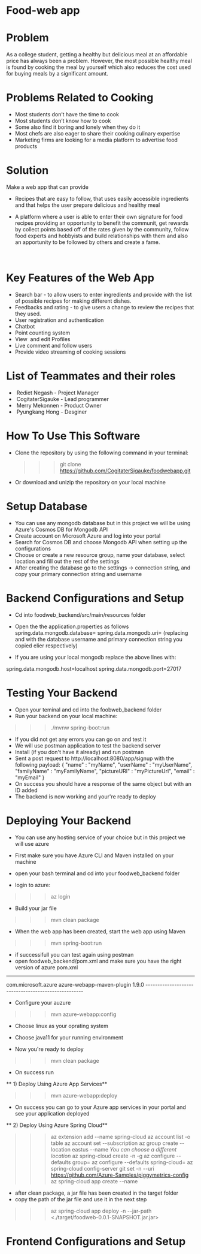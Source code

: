 # Food-web app

# Problem

As a college student, getting a healthy but delicious meal at an affordable price has always been a problem.
However, the most possible healthy meal is found by cooking the meal by yourself which also reduces the cost used for buying meals by a significant amount.

# Problems Related to Cooking

* Most students don’t have the time to cook
* Most students don’t know how to cook
* Some also find it boring and lonely when they do it
* Most chefs are also eager to share their cooking culinary expertise
* Marketing firms are looking for a media platform to advertise food products

# Solution

Make a web app that can provide

* Recipes that are easy to follow, that uses easily accessible ingredients and that helps the user prepare delicious and healthy meal

* A platform where a user is able to enter their own signature for food recipes providing an opportunity to benefit the communit, get rewards by collect points based off of the rates given by the community, follow food experts and hobbyists and build relationships with them and also an apportunity to be followed by others and create a fame.

            
            
# Key Features of the Web App

* Search bar - to allow users to enter ingredients and provide with the list of possible recipes for making different dishes.
* Feedbacks and rating - to give users a change to review the recipes that they used. 
* User registration and authentication 
* Chatbot 
* Point counting system
* View  and edit Profiles
* Live comment and follow users 
* Provide video streaming of cooking sessions 


# List of Teammates and their roles

*  Rediet Negash - Project Manager
*  CogitaterSigauke - Lead programmer
*  Merry Mekonnen - Product Owner
*  Pyungkang Hong - Desginer

# How To Use This Software

* Clone the repository by using the following command in your terminal:
    >>> git clone https://github.com/CogitaterSigauke/foodwebapp.git
* Or download and unizip the repository on your local machine 

# Setup Database

* You can use any mongodb database but in this project we will be using 
Azure's Cosmos DB for Mongodb API
* Create account on Microsoft Azure and log into your portal
* Search for Cosmos DB and choose Mongodb API when setting up the configurations
* Choose or create a new resource group, name your database, select location
and fill out the rest of the settings
* After creating the database go to the settings -> connection string, and copy your primary connection string and username

# Backend Configurations and Setup

* Cd into foodweb_backend/src/main/resources folder
* Open the the application.properties as follows
spring.data.mongodb.database=<username>
spring.data.mongodb.uri=<primarySonnectionString>
(replacing <username> and <primarySonnectionString> with the database username and primary connection string you copied elier respectively)

* If you are using your local mongodb replace the above lines with:

spring.data.mongodb.host=localhost
spring.data.mongodb.port=27017

# Testing Your Backend

* Open your teminal and cd into the foobweb_backend folder
* Run your backend on your local machine:
>>> ./mvnw spring-boot:run

* If you did not get any errors you can go on and test it
* We will use postman application to test the backend server
* Install (if you don't have it already) and run postman
* Sent a post request to http://localhost:8080/app/signup with the following payload:
{
    "name" : "myName",
    "userName" : "myUserName",
    "familyName" : "myFamilyName",
    "pictureURl" : "myPictureUrl",
    "email" : "myEmail"
} 
* On success you should have a response of the same object but with an ID added
* The backend is now working and your're ready to deploy

# Deploying Your Backend

* You can use any hosting service of your choice but in this project we will use azure

* First make sure you have Azure CLI and Maven installed on your machine
* open your bash terminal and cd into your foodweb_backend folder
* login to azure:
>>> az login
* Build your jar file
>>> mvn clean package
* When the web app has been created, start the web app using Maven
>>> mvn spring-boot:run
* if successifull you can test again using postman
* open foodweb_backend/pom.xml and make sure you have the right version of azure
pom.xml
----------------------------------------------------
<plugin>
    <groupId>com.microsoft.azure</groupId>
    <artifactId>azure-webapp-maven-plugin</artifactId>
    <version>1.9.0</version>
</plugin>
----------------------------------------------------

* Configure your auzure
>>> mvn azure-webapp:config
* Choose linux as your oprating system
* Choose java11 for your running environment

* Now you're ready to deploy
>>> mvn clean package
* On success run

** 1) Deploy Using Azure App Services**

>>> mvn azure-webapp:deploy

* On success you can go to your Azure app services in your portal and see your application
deployed

** 2) Deploy Using Azure Spring Cloud**

>>>az extension add --name spring-cloud
>>>az account list -o table
>>>az account set --subscription <Name or ID of subscription from the last step>
>>>az group create --location eastus --name <resource group name>
*You can choose a different location*
>>>az spring-cloud create -n <service instance name> -g <resource group name>
>>>az configure --defaults group=<resource group name>
>>>az configure --defaults spring-cloud=<service instance name>
>>>az spring-cloud config-server git set -n <service instance name> --uri https://github.com/Azure-Samples/piggymetrics-config
>>>az spring-cloud app create --name <foodweb>
 * after clean package, a jar file has been created in the target folder
 * copy the path of the jar file and use it in the next step
>>> az spring-cloud app deploy -n <foodweb> --jar-path <./target/foodweb-0.0.1-SNAPSHOT.jar.jar>

# Frontend Configurations and Setup

